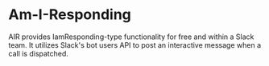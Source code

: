 # Am-I-Responding
AIR provides IamResponding-type functionality for free and within a Slack team. It utilizes Slack's bot users API to post an interactive message when a call is dispatched.
